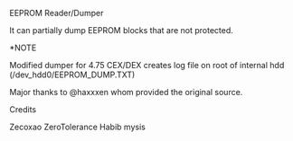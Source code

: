 EEPROM Reader/Dumper

It can partially dump EEPROM blocks that are not protected.

*NOTE

Modified dumper for 4.75 CEX/DEX creates log file on root of internal hdd (/dev_hdd0/EEPROM_DUMP.TXT)

Major thanks to @haxxxen whom provided the original source.

Credits

Zecoxao
ZeroTolerance
Habib
mysis

